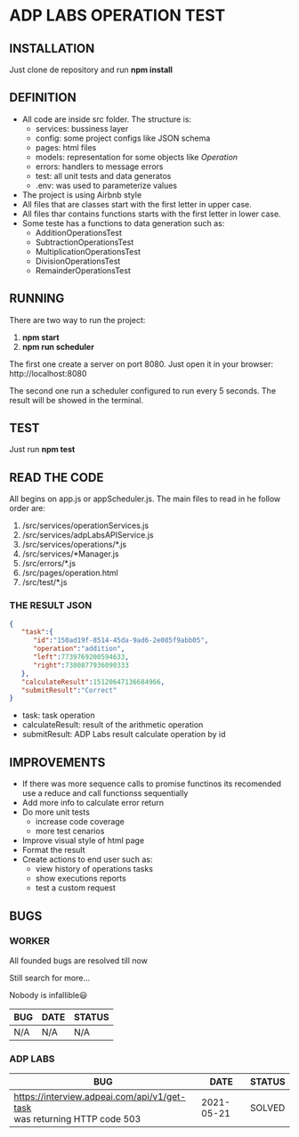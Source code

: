 # ADP LABS OPERATION TEST

## INSTALLATION

Just clone de repository and run **npm install**

## DEFINITION

- All code are inside src folder. The structure is:
  - services: bussiness layer
  - config: some project configs like JSON schema
  - pages: html files
  - models: representation for some objects like *Operation*
  - errors: handlers to message errors
  - test: all unit tests and data generatos
  - .env: was used to parameterize values
- The project is using Airbnb style
- All files that are classes start with the first letter in upper case.
- All files thar contains functions starts with the first letter in lower case.
- Some teste has a functions to data generation such as:
  - AdditionOperationsTest
  - SubtractionOperationsTest
  - MultiplicationOperationsTest
  - DivisionOperationsTest
  - RemainderOperationsTest

## RUNNING

There are two way to run the project:

1. **npm start**
2. **npm run scheduler**

The first one create a server on port 8080. Just open it in your browser: http://localhost:8080

The second one run a scheduler configured to run every 5 seconds. The result will be showed in the terminal.

## TEST

Just run **npm test**
## READ THE CODE

All begins on app.js or appScheduler.js. The main files to read in he follow order are:

1. /src/services/operationServices.js
2. /src/services/adpLabsAPIService.js
3. /src/services/operations/*.js
4. /src/services/*Manager.js
5. /src/errors/*.js
6. /src/pages/operation.html
7. /src/test/*.js

### THE RESULT JSON

```json
{
   "task":{
      "id":"150ad19f-8514-45da-9ad6-2e085f9abb05",
      "operation":"addition",
      "left":7739769200594633,
      "right":7380877936090333
   },
   "calculateResult":15120647136684966,
   "submitResult":"Correct"
}
```

- task: task operation
- calculateResult: result of the arithmetic operation
- submitResult: ADP Labs result calculate operation by id

## IMPROVEMENTS

- If there was more sequence calls to promise functinos its recomended use a reduce and call functionss sequentially
- Add more info to calculate error return
- Do more unit tests
  - increase code coverage
  - more test cenarios
- Improve visual style of html page
- Format the result
- Create actions to end user such as:
  - view history of operations tasks
  - show executions reports
  - test a custom request

## BUGS

### WORKER

All founded bugs are resolved till now

Still search for more...

Nobody is infallible:smiley:

BUG | DATE | STATUS
--------|--------|--------
N/A | N/A | N/A

### ADP LABS

BUG | DATE | STATUS
--------|--------|--------
https://interview.adpeai.com/api/v1/get-task <br/>was returning HTTP code 503 | 2021-05-21 | SOLVED
